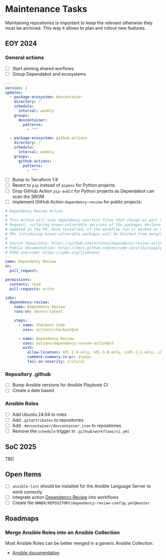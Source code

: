 # Maintenance Tasks

Maintaining repositories is important to keep the relevant otherwise they must
be archived. This way it allows to plan and rollout new features.

## EOY 2024

### General actions

- [ ]  Start pinning shared worflows
- [ ]  Group Dependabot and ecosystems

```yaml
---
version: 2
updates:
  - package-ecosystem: devcontainer
    directory: /
    schedule:
      interval: weekly
    groups:
      devcontainer:
        patterns:
          - "*"

  - package-ecosystem: github-actions
    directory: /
    schedule:
      interval: weekly
    groups:
      github-actions:
        patterns:
          - "*"
```

- [ ]  Bump to Terraform 1.9
- [ ]  Revert to `pip` instead of `pipenv` for Python projects
- [ ]  Drop GitHub Action `pip-audit` for Python projects as Dependabot can scan the SBOM
- [ ]  Implement GitHub Action `dependency-review` for public projects:

```yaml
# Dependency Review Action
#
# This Action will scan dependency manifest files that change as part of a Pull
# Request, surfacing known-vulnerable versions of the packages declared or
# updated in the PR. Once installed, if the workflow run is marked as required,
# PRs introducing known-vulnerable packages will be blocked from merging.
#
# Source repository: https://github.com/actions/dependency-review-action
# Public documentation: https://docs.github.com/en/code-security/supply-chain-security/understanding-your-software-supply-chain/about-dependency-review#dependency-review-enforcement
# SPDX overview: https://spdx.org/licenses/
---
name: Dependency Review
on:
  pull_request:

permissions:
  contents: read
  pull-requests: write

jobs:
  dependency-review:
    name: Dependency Review
    runs-on: ubuntu-latest

    steps:
      - name: Checkout Code
        uses: actions/checkout@v4

      - name: Dependency Review
        uses: actions/dependency-review-action@v3
        with:
          allow-licenses: GPL-2.0-only, GPL-3.0-only, LGPL-2.1-only, LGPL-3.0-only, MIT, MPL-1.1, MPL-2.0, Apache-1.1, Apache-2.0
          comment-summary-in-pr: always
          fail-on-severity: critical
```

### Repository .github

- [ ]  Bump Ansible versions for Ansible Playbook CI
- [ ]  Create a date based

### Ansible Roles

- [ ]  Add Ubuntu 24.04 to roles
- [ ]  Add ``.gitattributes`` to repositories
- [ ]  Add ``.devcontainer/devcontainer.json`` to repositories
- [ ]  Remove the `schedule` trigger in ``.github/workflows/ci.yml``

## SoC 2025

TBD

## Open Items

- [ ]  ``ansible-lint`` should be installed for the Ansible Language Server
       to work correctly
- [ ]  integrate action [Dependency Review](https://github.com/marketplace/actions/dependency-review)
       into workflows
  - [ ]  Create file ``OWNER/REPOSITORY/dependency-review-config.yml@master``

## Roadmaps

### Merge Ansible Roles into an Ansible Collection

Most Ansible Roles can be better merged in a generic Ansible Collection.

- [Ansible documentation](https://docs.ansible.com/ansible/devel/roadmap/ansible_roadmap_index.html)
